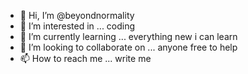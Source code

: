 - 👋 Hi, I’m @beyondnormality
- 👀 I’m interested in ... coding
- 🌱 I’m currently learning ... everything new i can learn
- 💞️ I’m looking to collaborate on ... anyone free to help
- 📫 How to reach me ... write me

<!---
beyondnormality/beyondnormality is a ✨ special ✨ repository because its `README.md` (this file) appears on your GitHub profile.
You can click the Preview link to take a look at your changes.
--->
